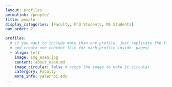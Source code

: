 ```yaml
---
layout: profiles
permalink: /people/
title: people
display_categories: [Faculty, PhD Students, MS Students]
nav_order: 7

profiles:
  # if you want to include more than one profile, just replicate the following block
  # and create one content file for each profile inside _pages/
  - align: left
    image: img_esen.jpg
    content: about_esen.md
    image_circular: false # crops the image to make it circular
    catergory: Faculty
    more_info: yele@rpi.edu
---
```

